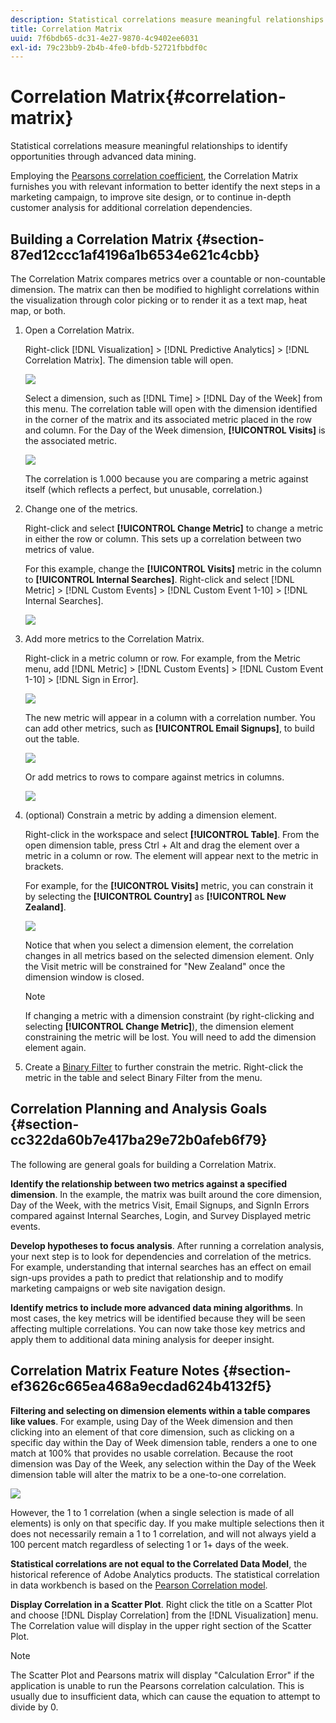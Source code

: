 ```yaml
---
description: Statistical correlations measure meaningful relationships to identify opportunities through advanced data mining.
title: Correlation Matrix
uuid: 7f6bdb65-dc31-4e27-9870-4c9402ee6031
exl-id: 79c23bb9-2b4b-4fe0-bfdb-52721fbbdf0c
---
```

# Correlation Matrix{#correlation-matrix}

Statistical correlations measure meaningful relationships to identify opportunities through advanced data mining.

 Employing the [Pearsons correlation coefficient](../../../../home/c-get-started/c-analysis-vis/c-correlation-analysis/c-correlation-pearsons.md#concept-5996cb8c89fd4df5b47b7318e7a1d29c), the Correlation Matrix furnishes you with relevant information to better identify the next steps in a marketing campaign, to improve site design, or to continue in-depth customer analysis for additional correlation dependencies.

## Building a Correlation Matrix {#section-87ed12ccc1af4196a1b6534e621c4cbb}

The Correlation Matrix compares metrics over a countable or non-countable dimension. The matrix can then be modified to highlight correlations within the visualization through color picking or to render it as a text map, heat map, or both.

1. Open a Correlation Matrix.

   Right-click [!DNL Visualization] > [!DNL Predictive Analytics] > [!DNL Correlation Matrix]. The dimension table will open.

   ![](assets/correlation_matrix_2.png)

   Select a dimension, such as [!DNL Time] > [!DNL Day of the Week] from this menu. The correlation table will open with the dimension identified in the corner of the matrix and its associated metric placed in the row and column. For the Day of the Week dimension, **[!UICONTROL Visits]** is the associated metric.

   ![](assets/correlation_matrix_1.png)

   The correlation is 1.000 because you are comparing a metric against itself (which reflects a perfect, but unusable, correlation.) 

1. Change one of the metrics.

   Right-click and select **[!UICONTROL Change Metric]** to change a metric in either the row or column. This sets up a correlation between two metrics of value.

   For this example, change the **[!UICONTROL Visits]** metric in the column to **[!UICONTROL Internal Searches]**. Right-click and select [!DNL Metric] > [!DNL Custom Events] > [!DNL Custom Event 1-10] > [!DNL Internal Searches].

   ![](assets/correlation_matrix_change_metric.png)

1. Add more metrics to the Correlation Matrix.

   Right-click in a metric column or row. For example, from the Metric menu, add [!DNL Metric] > [!DNL Custom Events] > [!DNL Custom Event 1-10] > [!DNL Sign in Error].

   ![](assets/correlation_matrix_11.png)

   The new metric will appear in a column with a correlation number. You can add other metrics, such as **[!UICONTROL Email Signups]**, to build out the table.

   ![](assets/correlation_matrix_6.png)

   Or add metrics to rows to compare against metrics in columns.

   ![](assets/correlation_matrix_add_metric.png)

1. (optional) Constrain a metric by adding a dimension element.

   Right-click in the workspace and select **[!UICONTROL Table]**. From the open dimension table, press Ctrl + Alt and drag the element over a metric in a column or row. The element will appear next to the metric in brackets.

   For example, for the **[!UICONTROL Visits]** metric, you can constrain it by selecting the **[!UICONTROL Country]** as **[!UICONTROL New Zealand]**.

   ![](assets/correlation_matrix_dim_element.png)

   Notice that when you select a dimension element, the correlation changes in all metrics based on the selected dimension element. Only the Visit metric will be constrained for "New Zealand" once the dimension window is closed.

   >[!NOTE]
   >
   >If changing a metric with a dimension constraint (by right-clicking and selecting **[!UICONTROL Change Metric]**), the dimension element constraining the metric will be lost. You will need to add the dimension element again.

1. Create a [Binary Filter](../../../../home/c-get-started/c-analysis-vis/c-correlation-analysis/c-correlation-binary-filter.md#concept-24e1daff43c540f69019f236976da31c) to further constrain the metric. Right-click the metric in the table and select Binary Filter from the menu.

## Correlation Planning and Analysis Goals {#section-cc322da60b7e417ba29e72b0afeb6f79}

The following are general goals for building a Correlation Matrix.

**Identify the relationship between two metrics against a specified dimension**. In the example, the matrix was built around the core dimension, Day of the Week, with the metrics Visit, Email Signups, and SignIn Errors compared against Internal Searches, Login, and Survey Displayed metric events.

**Develop hypotheses to focus analysis**. After running a correlation analysis, your next step is to look for dependencies and correlation of the metrics. For example, understanding that internal searches has an effect on email sign-ups provides a path to predict that relationship and to modify marketing campaigns or web site navigation design.

**Identify metrics to include more advanced data mining algorithms**. In most cases, the key metrics will be identified because they will be seen affecting multiple correlations. You can now take those key metrics and apply them to additional data mining analysis for deeper insight.

## Correlation Matrix Feature Notes {#section-ef3626c665ea468a9ecdad624b4132f5}

**Filtering and selecting on dimension elements within a table compares like values**. For example, using Day of the Week dimension and then clicking into an element of that core dimension, such as clicking on a specific day within the Day of Week dimension table, renders a one to one match at 100% that provides no usable correlation. Because the root dimension was Day of the Week, any selection within the Day of the Week dimension table will alter the matrix to be a one-to-one correlation.

![](assets/correlation_matrix_10.png)

However, the 1 to 1 correlation (when a single selection is made of all elements) is only on that specific day. If you make multiple selections then it does not necessarily remain a 1 to 1 correlation, and will not always yield a 100 percent match regardless of selecting 1 or 1+ days of the week.

**Statistical correlations are not equal to the Correlated Data Model**, the historical reference of Adobe Analytics products. The statistical correlation in data workbench is based on the [Pearson Correlation model](../../../../home/c-get-started/c-analysis-vis/c-correlation-analysis/c-correlation-pearsons.md#concept-5996cb8c89fd4df5b47b7318e7a1d29c).

**Display Correlation in a Scatter Plot**. Right click the title on a Scatter Plot and choose [!DNL Display Correlation] from the [!DNL Visualization] menu. The Correlation value will display in the upper right section of the Scatter Plot.

>[!NOTE]
>
>The Scatter Plot and Pearsons matrix will display "Calculation Error" if the application is unable to run the Pearsons correlation calculation. This is usually due to insufficient data, which can cause the equation to attempt to divide by 0.
